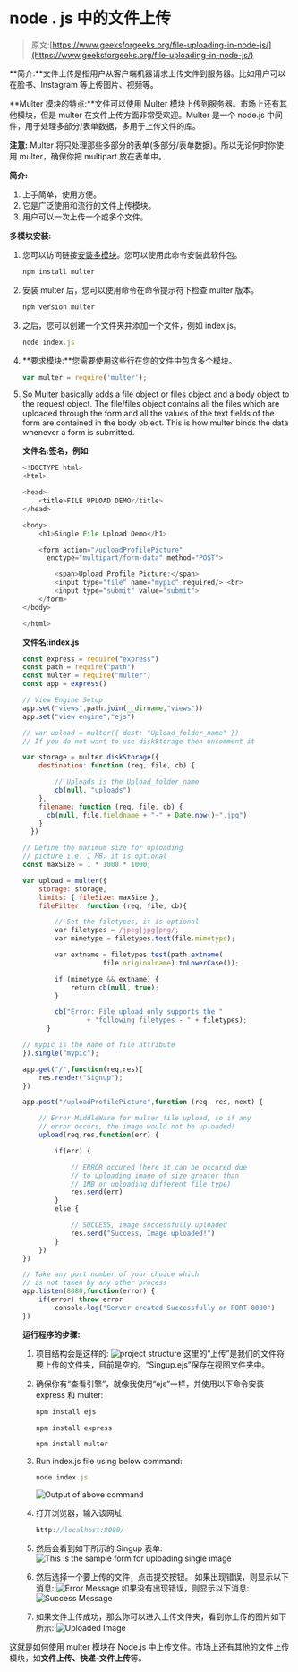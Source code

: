 # node . js 中的文件上传

> 原文:[https://www.geeksforgeeks.org/file-uploading-in-node-js/](https://www.geeksforgeeks.org/file-uploading-in-node-js/)

**简介:**文件上传是指用户从客户端机器请求上传文件到服务器。比如用户可以在脸书、Instagram 等上传图片、视频等。

**Multer 模块的特点:**文件可以使用 Multer 模块上传到服务器。市场上还有其他模块，但是 multer 在文件上传方面非常受欢迎。Multer 是一个 node.js 中间件，用于处理多部分/表单数据，多用于上传文件的库。

**注意:** Multer 将只处理那些多部分的表单(多部分/表单数据)。所以无论何时你使用 multer，确保你把 multipart 放在表单中。

**简介:**

1.  上手简单，使用方便。
2.  它是广泛使用和流行的文件上传模块。
3.  用户可以一次上传一个或多个文件。

**多模块安装:**

1.  您可以访问链接[安装多模块](https://www.npmjs.com/package/multer)。您可以使用此命令安装此软件包。

    ```js
    npm install multer
    ```

2.  安装 multer 后，您可以使用命令在命令提示符下检查 multer 版本。

    ```js
    npm version multer
    ```

3.  之后，您可以创建一个文件夹并添加一个文件，例如 index.js。

    ```js
    node index.js
    ```

4.  **要求模块:**您需要使用这些行在您的文件中包含多个模块。

    ```js
    var multer = require('multer');
    ```

5.  So Multer basically adds a file object or files object and a body object to the request object. The file/files object contains all the files which are uploaded through the form and all the values of the text fields of the form are contained in the body object. This is how multer binds the data whenever a form is submitted.

    **文件名:签名，例如**

    ```js
    <!DOCTYPE html>
    <html>

    <head>
        <title>FILE UPLOAD DEMO</title>
    </head>

    <body>
        <h1>Single File Upload Demo</h1>

        <form action="/uploadProfilePicture" 
          enctype="multipart/form-data" method="POST">

            <span>Upload Profile Picture:</span>  
            <input type="file" name="mypic" required/> <br>
            <input type="submit" value="submit"> 
        </form>
    </body>

    </html>
    ```

    **文件名:index.js**

    ```js
    const express = require("express")
    const path = require("path")
    const multer = require("multer")
    const app = express()

    // View Engine Setup
    app.set("views",path.join(__dirname,"views"))
    app.set("view engine","ejs")

    // var upload = multer({ dest: "Upload_folder_name" })
    // If you do not want to use diskStorage then uncomment it

    var storage = multer.diskStorage({
        destination: function (req, file, cb) {

            // Uploads is the Upload_folder_name
            cb(null, "uploads")
        },
        filename: function (req, file, cb) {
          cb(null, file.fieldname + "-" + Date.now()+".jpg")
        }
      })

    // Define the maximum size for uploading
    // picture i.e. 1 MB. it is optional
    const maxSize = 1 * 1000 * 1000;

    var upload = multer({ 
        storage: storage,
        limits: { fileSize: maxSize },
        fileFilter: function (req, file, cb){

            // Set the filetypes, it is optional
            var filetypes = /jpeg|jpg|png/;
            var mimetype = filetypes.test(file.mimetype);

            var extname = filetypes.test(path.extname(
                        file.originalname).toLowerCase());

            if (mimetype && extname) {
                return cb(null, true);
            }

            cb("Error: File upload only supports the "
                    + "following filetypes - " + filetypes);
          } 

    // mypic is the name of file attribute
    }).single("mypic");       

    app.get("/",function(req,res){
        res.render("Signup");
    })

    app.post("/uploadProfilePicture",function (req, res, next) {

        // Error MiddleWare for multer file upload, so if any
        // error occurs, the image would not be uploaded!
        upload(req,res,function(err) {

            if(err) {

                // ERROR occured (here it can be occured due
                // to uploading image of size greater than
                // 1MB or uploading different file type)
                res.send(err)
            }
            else {

                // SUCCESS, image successfully uploaded
                res.send("Success, Image uploaded!")
            }
        })
    })

    // Take any port number of your choice which
    // is not taken by any other process
    app.listen(8080,function(error) {
        if(error) throw error
            console.log("Server created Successfully on PORT 8080")
    })
    ```

    **运行程序的步骤:**

    1.  项目结构会是这样的:
        ![project structure](img/10a7b1c7737aa9316c35844c3278f4e2.png)
        这里的“上传”是我们的文件将要上传的文件夹，目前是空的。“Singup.ejs”保存在视图文件夹中。
    2.  确保你有“查看引擎”，就像我使用“ejs”一样，并使用以下命令安装 express 和 multer:

        ```js
        npm install ejs
        ```

        ```js
        npm install express
        ```

        ```js
        npm install multer
        ```

    3.  Run index.js file using below command:

        ```js
        node index.js
        ```

        ![Output of above command](img/954fe2aa9b7df111ea1fbc8423a12f16.png)

    4.  打开浏览器，输入该网址:

        ```js
        http://localhost:8080/
        ```

    5.  然后会看到如下所示的 Singup 表单:
        ![This is the sample form for uploading single image ](img/dc4d13537b53cb03b190c9477a78627e.png)
    6.  然后选择一个要上传的文件，点击提交按钮。
        如果出现错误，则显示以下消息:
        ![Error Message](img/1c7eace467a66a7903f1a08984452771.png)
        如果没有出现错误，则显示以下消息:
        ![Success Message](img/066ff102b227e04d127977d909d287c1.png)
    7.  如果文件上传成功，那么你可以进入上传文件夹，看到你上传的图片如下所示:
        ![Uploaded Image](img/a3aa1b3ce637563347ff05fecf925948.png)

这就是如何使用 multer 模块在 Node.js 中上传文件。市场上还有其他的文件上传模块，如**文件上传、快递-文件上传**等。